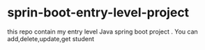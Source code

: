 # sprin-boot-entry-level-project
this repo contain my entry level Java spring boot project . You can add,delete,update,get student
